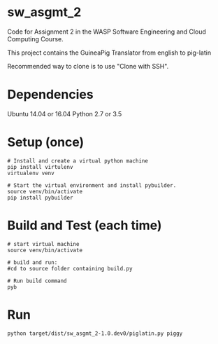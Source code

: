 # sw_asgmt_2
Code for Assignment 2 in the WASP Software Engineering and Cloud Computing Course.

This project contains the GuineaPig Translator from english to pig-latin

Recommended way to clone is to use "Clone with SSH".

# Dependencies
Ubuntu 14.04 or 16.04
Python 2.7 or 3.5

# Setup (once)
```
# Install and create a virtual python machine
pip install virtulenv
virtualenv venv 

# Start the virtual environment and install pybuilder.
source venv/bin/activate
pip install pybuilder
```
# Build and Test (each time)
```
# start virtual machine
source venv/bin/activate

# build and run:
#cd to source folder containing build.py

# Run build command
pyb
```

# Run
```
python target/dist/sw_asgmt_2-1.0.dev0/piglatin.py piggy
```
